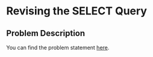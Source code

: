 # Revising the SELECT Query

## Problem Description

You can find the problem statement [here](https://www.hackerrank.com/challenges/revising-the-select-query/problem).

